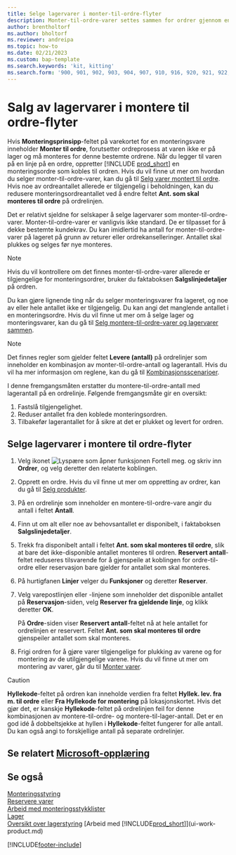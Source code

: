 ```yaml
---
title: Selge lagervarer i monter-til-ordre-flyter
description: Monter-til-ordre-varer settes sammen for ordrer gjennom en monteringsordre.
author: brentholtorf
ms.author: bholtorf
ms.reviewer: andreipa
ms.topic: how-to
ms.date: 02/21/2023
ms.custom: bap-template
ms.search.keywords: 'kit, kitting'
ms.search.form: '900, 901, 902, 903, 904, 907, 910, 916, 920, 921, 922, 923, 940, 941, 942, 930, 931, 932, 914, 915, 905'
---
```

# <a name="selling-inventory-items-in-assemble-to-order-flows"></a>Salg av lagervarer i montere til ordre-flyter

Hvis **Monteringsprinsipp**-feltet på varekortet for en monteringsvare inneholder **Monter til ordre**, forutsetter ordreprosess at varen ikke er på lager og må monteres for denne bestemte ordrene. Når du legger til varen på en linje på en ordre, oppretter [!INCLUDE [prod_short](includes/prod_short.md)] en monteringsordre som kobles til ordren. Hvis du vil finne ut mer om hvordan du selger monter-til-ordre-varer, kan du gå til [Selg varer montert til ordre](assembly-how-to-sell-items-assembled-to-order.md). Hvis noe av ordreantallet allerede er tilgjengelig i beholdningen, kan du redusere monteringsordreantallet ved å endre feltet **Ant. som skal monteres til ordre** på ordrelinjen.  

Det er relativt sjeldne for selskaper å selge lagervarer som monter-til-ordre-varer. Monter-til-ordre-varer er vanligvis ikke standard. De er tilpasset for å dekke bestemte kundekrav. Du kan imidlertid ha antall for monter-til-ordre-varer på lageret på grunn av returer eller ordrekanselleringer. Antallet skal plukkes og selges før nye monteres.  

> [!NOTE]  
> Hvis du vil kontrollere om det finnes monter-til-ordre-varer allerede er tilgjengelige for monteringsordrer, bruker du faktaboksen **Salgslinjedetaljer** på ordren.  

Du kan gjøre lignende ting når du selger monteringsvarer fra lageret, og noe av eller hele antallet ikke er tilgjengelig. Du kan angi det manglende antallet i en monteringsordre. Hvis du vil finne ut mer om å selge lager og monteringsvarer, kan du gå til [Selg montere-til-ordre-varer og lagervarer sammen](assembly-how-to-sell-assemble-to-order-items-and-inventory-items-together.md).  

> [!NOTE]  
> Det finnes regler som gjelder feltet **Levere (antall)** på ordrelinjer som inneholder en kombinasjon av monter-til-ordre-antall og lagerantall. Hvis du vil ha mer informasjon om reglene, kan du gå til [Kombinasjonsscenarioer](assembly-assemble-to-order-or-assemble-to-stock.md#combination-scenarios).  

I denne fremgangsmåten erstatter du montere-til-ordre-antall med lagerantall på en ordrelinje. Følgende fremgangsmåte gir en oversikt:

1. Fastslå tilgjengelighet.
2. Reduser antallet fra den koblede monteringsordren.
3. Tilbakefør lagerantallet for å sikre at det er plukket og levert for ordren.  

## <a name="to-sell-inventory-items-in-assemble-to-order-flows"></a>Selge lagervarer i montere til ordre-flyter

1. Velg ikonet ![Lyspære som åpner funksjonen Fortell meg.](media/ui-search/search_small.png "Fortell hva du vil gjøre") og skriv inn **Ordrer**, og velg deretter den relaterte koblingen.  
2. Opprett en ordre. Hvis du vil finne ut mer om oppretting av ordrer, kan du gå til [Selg produkter](sales-how-sell-products.md).  
3. På en ordrelinje som inneholder en montere-til-ordre-vare angir du antall i feltet **Antall**.  
4. Finn ut om alt eller noe av behovsantallet er disponibelt, i faktaboksen **Salgslinjedetaljer**.  
5. Trekk fra disponibelt antall i feltet **Ant. som skal monteres til ordre**, slik at bare det ikke-disponible antallet monteres til ordren. **Reservert antall**-feltet reduseres tilsvarende for å gjenspeile at koblingen for ordre-til-ordre eller reservasjon bare gjelder for antallet som skal monteres.  
6. På hurtigfanen **Linjer** velger du **Funksjoner** og deretter **Reserver**.  
7. Velg varepostlinjen eller -linjene som inneholder det disponible antallet på **Reservasjon**-siden, velg **Reserver fra gjeldende linje**, og klikk deretter **OK**.  

    På **Ordre**-siden viser **Reservert antall**-feltet nå at hele antallet for ordrelinjen er reservert. Feltet **Ant. som skal monteres til ordre** gjenspeiler antallet som skal monteres.  

8. Frigi ordren for å gjøre varer tilgjengelige for plukking av varene og for montering av de utilgjengelige varene. Hvis du vil finne ut mer om montering av varer, går du til [Monter varer](assembly-how-to-assemble-items.md).  

> [!CAUTION]  
> **Hyllekode**-feltet på ordren kan inneholde verdien fra feltet **Hyllek. lev. fra m. til ordre** eller **Fra Hyllekode for montering** på lokasjonskortet. Hvis det gjør det, er kanskje **Hyllekode**-feltet på ordrelinjen feil for denne kombinasjonen av montere-til-ordre- og montere-til-lager-antall. Det er en god idé å dobbeltsjekke at hyllen i **Hyllekode**-feltet fungerer for alle antall. Du kan også angi to forskjellige antall på separate ordrelinjer.  

## <a name="see-related-microsoft-training"></a>Se relatert [Microsoft-opplæring](/training/modules/assemble-to-order-dynamics-365-business-central/)

## <a name="see-also"></a>Se også

[Monteringsstyring](assembly-assemble-items.md)  
[Reservere varer](inventory-how-to-reserve-items.md)  
[Arbeid med monteringsstykklister](assembly-how-work-assembly-boms.md)  
[Lager](inventory-manage-inventory.md)  
[Oversikt over lagerstyring](design-details-warehouse-management.md)
[Arbeid med [!INCLUDE[prod_short](includes/prod_short.md)]](ui-work-product.md)


[!INCLUDE[footer-include](includes/footer-banner.md)]
